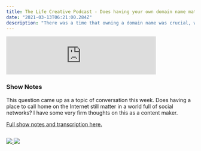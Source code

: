 ```yaml
---
title: The Life Creative Podcast - Does having your own domain name matter anymore?
date: "2021-03-13T06:21:00.284Z"
description: "There was a time that owning a domain name was crucial, with social networks is that still the case?"
---
```


<iframe src="https://anchor.fm/peter-witham/embed/episodes/Does-having-your-own-domain-name-matter-anymore-eseluq" height="102px" width="400px" frameborder="0" scrolling="no"></iframe>

### Show Notes

This question came up as a topic of conversation this week. Does having a place to call home on the Internet still matter in a world full of social networks? I have some very firm thoughts on this as a content maker.

[Full show notes and transcription here.](https://peterwitham.com/podcasts/tlc/s05-e08)

<div class="podcastSubscribeButton">
<a href="https://anchor.fm/peter-witham">
<img src="/images/subscribe-to-podcast.png" style="margin: auto;"/>
</a>
<a href="https://www.buymeacoffee.com/pwcom">
<img src="/images/buy-me-a-coffee.png" style="margin: auto; padding-top: 1em;"/>
</a>
</div>
